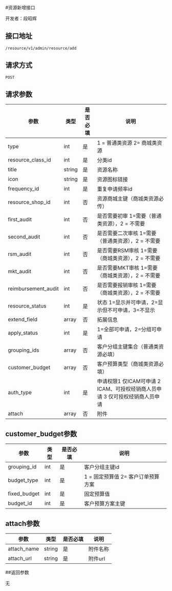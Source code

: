#资源新增接口

开发者：段昭辉

## 接口地址
`/resource/v1/admin/resource/add`

## 请求方式

  `POST`
  
## 请求参数

|参数|类型|是否必填|说明|
| - | - | - | - |
|type|int|是|1 = 普通类资源 2= 商城类资源|
|resource_class_id|int|是|分类id|
|title|string|是|资源名称|
|icon|string|是|资源图标链接|
|frequency_id|int|是|重复申请频率id|
|resource_shop_id|int|否|资源商城主键（商城类资源必传）|
|first_audit|int|否|是否需要初审 1=需要（普通类资源），2 = 不需要|
|second_audit|int|否|是否需要二次审核 1=需要（普通类资源），2 = 不需要|
|rsm_audit|int|否|是否需要RSM审核 1=需要（商城类资源），2 = 不需要|
|mkt_audit|int|否|是否需要MKT审核 1=需要（商城类资源），2 = 不需要|
|reimbursement_audit|int|否|是否需要报销审核 1=需要（商城类资源），2 = 不需要|
|resource_status|int|是|状态 1=显示并可申请，2=显示但不可申请，3=不显示|
|extend_field|array|否|拓展信息|
|apply_status|int|是|1=全部可申请，2=分组可申请|
|grouping_ids|array|否|客户分组主键集合（普通类资源必填）|
|customer_budget|array|否|客户预算类型（商城类资源必填）|
|auth_type|int|是|申请权限1 仅ICAM可申请 2 ICAM、可授权经销商人员申请 3 仅可授权经销商人员申请|
|attach|array|否|附件|

## customer_budget参数

|参数|类型|是否必填|说明|
| - | - | - | - |
|grouping_id|int|是|客户分组主键id|
|budget_type|int|是|1 = 固定预算值 2= 客户订单预算方案|
|fixed_budget|int|是|固定预算值|
|budget_id|int|是|客户预算方案主键|

## attach参数

|参数|类型|是否必填|说明|
| - | - | - | - |
|attach_name|string|是|附件名称|
|attach_url|string|是|附件url|

##返回参数

无
